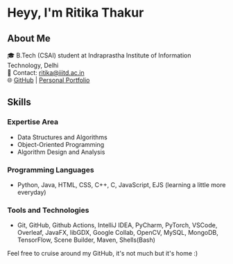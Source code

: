 # Heyy, I'm Ritika Thakur

## About Me
🎓 B.Tech (CSAI) student at Indraprastha Institute of Information Technology, Delhi  
📧 Contact: ritika@iiitd.ac.in  
🌐 [GitHub](https://github.com/Ritii-13) | [Personal Portfolio](https://ritii-13.github.io/Hello-World/)

## Skills
### Expertise Area
- Data Structures and Algorithms
- Object-Oriented Programming
- Algorithm Design and Analysis

### Programming Languages
- Python, Java, HTML, CSS, C++, C, JavaScript, EJS (learning a little more everyday)

### Tools and Technologies
- Git, GitHub, Github Actions, IntelliJ IDEA, PyCharm, PyTorch, VSCode, Overleaf, JavaFX, libGDX, Google Collab, OpenCV, MySQL, MongoDB, TensorFlow, Scene Builder, Maven, Shells(Bash)

Feel free to cruise around my GitHub, it's not much but it's home :)
